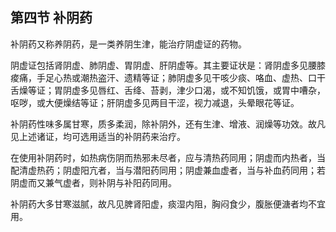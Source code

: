 ## 第四节  补阴药

补阴药又称养阴药，是一类养阴生津，能治疗阴虚证的药物。

阴虚证包括肾阴虚、肺阴虚、胃阴虚、肝阴虚等。其主要证状是：肾阴虚多见腰膝痠痛，手足心热或潮热盗汗、遗精等证；肺阴虚多见干咳少痰、咯血、虚热、口干舌燥等证；胃阴虚多见唇红、舌绛、苔剥，津少口渴，或不知饥饿，或胃中嘈杂，呕哕，或大便燥结等证；肝阴虚多见两目干涩，视力减退，头晕眼花等证。

补阴药性味多属甘寒，质多柔润，除补阴外，还有生津、增液、润燥等功效。故凡见上述诸证，均可选用适当的补阴药来治疗。

在使用补阴药时，如热病伤阴而热邪未尽者，应与清热药同用；阴虚而内热者，当配清虚热药；阴虚阳亢者，当与潜阳药同用；阴虚兼血虚者，当与补血药同用；若阴虚而又兼气虚者，则补阴与补阳药同用。

补阴药大多甘寒滋腻，故凡见脾肾阳虚，痰湿内阻，胸闷食少，腹胀便溏者均不宜用。
